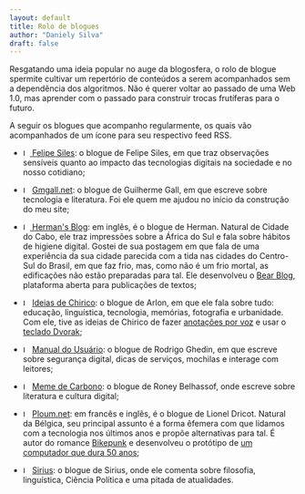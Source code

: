 ```yaml
---
layout: default
title: Rolo de blogues
author: "Daniely Silva"
draft: false
---
```


Resgatando uma ideia popular no auge da blogosfera, o rolo de blogue spermite cultivar um repertório de conteúdos a serem acompanhados sem a dependência dos algoritmos. Não é querer voltar ao passado de uma Web 1.0, mas aprender com o passado para construir trocas frutíferas para o futuro.

A seguir os blogues que acompanho regularmente, os quais vão acompanhados de um ícone para seu respectivo feed RSS.

* <a href="https://blog.ayom.media/felipe-siles/feed/"><img  alt="Logotipo do RSS." src="/img/rss.svg"  height="12"  width="12" style="display: inline"> </a>[Felipe Siles](https://blog.ayom.media/felipe-siles/): o blogue de Felipe Siles, em que traz observações sensíveis quanto ao impacto das tecnologias digitais na sociedade e no nosso cotidiano;

* <a href="https://www.gmgall.net/blog/index.xml"><img alt="Logotipo do RSS." src="/img/rss.svg" height="12"  width="12" style="display: inline"></a> [Gmgall.net](http://gmgall.net/): o blogue de Guilherme Gall, em que escreve sobre tecnologia e literatura. Foi ele quem me ajudou no início da construção do meu site;

* <a href="https://herman.bearblog.dev/feed/"><img alt="Logotipo do RSS." src="/img/rss.svg" height="12"  width="12" style="display: inline"> [Herman's Blog](https://herman.bearblog.dev): em inglês, é o blogue de Herman. Natural de Cidade do Cabo, ele traz impressões sobre a África do Sul e fala sobre hábitos de higiene digital. Gostei de sua postagem em que fala de uma experiência da sua cidade parecida com a tida nas cidades do Centro-Sul do Brasil, em que faz frio, mas, como não é um frio mortal, as edificações não estão preparadas para tal. Ele desenvolveu o [Bear Blog](https://bearblog.dev/), plataforma aberta para publicações de textos;

* <a href="http://blog.ayom.media/ideiasdechirico/feed"><img alt="Logotipo do RSS." src="/img/rss.svg" height="12"  width="12" style="display: inline"></a> [Ideias de Chirico](http://blog.ayom.media/ideiasdechirico): o blogue de Arlon, em que ele fala sobre tudo: educação, linguística, tecnologia, memórias, fotografia e urbanidade. Com ele, tive as ideias de Chirico de fazer [anotações por voz](https://blog.ayom.media/ideiasdechirico/escrever-nao-e-so-digitar) e usar o [teclado Dvorak](https://blog.ayom.media/ideiasdechirico/como-e-porque-passei-a-escrever-com-teclado-dvorak);

* <a href="https://www.manualdousuario.net/feed/"><img alt="Logotipo do RSS." src="/img/rss.svg" height="12"  width="12" style="display: inline"></a> [Manual do Usuário](https://www.manualdousuario.net/): o blogue de Rodrigo Ghedin, em que escreve sobre segurança digital, dicas de serviços, mochilas e interage com leitores;
  
* <a href="https://www.memedecarbono.com.br/feed/"><img alt="Logotipo do RSS." src="/img/rss.svg" height="12"  width="12" style="display: inline"></a> [Meme de Carbono](https://www.memedecarbono.com.br): o blogue de Roney Belhassof, onde escreve sobre literatura e cultura digital;
  
* <a href="https://ploum.net/feed"><img alt="Logotipo do RSS." src="/img/rss.svg" height="12"  width="12" style="display: inline"></a> [Ploum.net](https://ploum.net/): em francês e inglês, é o blogue de Lionel Dricot. Natural da Bélgica, seu principal assunto é a forma êfemera com que lidamos com a tecnologia nos últimos anos e propõe alternativas para tal. É autor do romance [Bikepunk](https://bikepunk.fr/) e desenvolveu o protótipo de [um computador que dura 50 anos](https://ploum.net/the-computer-built-to-last-50-years/index.html);

* <a href="https://infosec.press/sirius/feed/"><img alt="Logotipo do RSS." src="/img/rss.svg" height="12"  width="12" style="display: inline"></a> [Sirius](https://infosec.press/sirius): o blogue de Sirius, onde ele comenta sobre filosofia, linguística, Ciência Política e uma pitada de atualidades.


<div hidden>

<h3> Rolo de podcasts </h3>

Comecei a escutar podcasts na década passada, pelo SoundCloud e ainda no computador. Anos foram passando e muitos prometiam o famigerado "ano do podcast*, o que realmente acabou acontecendo quando o Spotify se apropriou do formato, inclusive contratando podcasts exclusivos para a sua plataforma. Se um programa é exclusivo do serviço de streaming de cor verde, eu simplesmente não o escuto mais. Sou até assinante do serviço, mas prefiro acompanhar os programas por um agregador; antes era o Google Podcasts e, após sua extinção, hoje uso o AntennaPod, uma opção FOSS.

Há não muito fiz uma limpeza, ao perceber que acompanhava mais programas que o meu tempo permitia. Quando chega ao ponto de escutarmos um conteúdo acelerado, é melhor não consumi-lo e selecionar melhor. A gente vive um bombardeio de informação, portanto, tem horas que é melhor deixar passar.

* [Babel](https://apoia.se/babelpodcast): o programa escolhe uma língua e fala sobre sua história, características linguísticas e dá voz a falantes nativos, finalizando com uma música na língua. O intervalo entre episódios anda bem longo, mas não deixo de seguir para quando aparece, eventualmente. É um assunto muito trabalhoso, o qual envolve pesquisa e contatos. 

* [O Assunto](https://g1.globo.com/podcast/o-assunto/): podcast do G1, do grupo Globo, é o meu programa para aprofundar sobre atualidades e temas quentes. Comecei a escutá-lo quando era regido por Renata Lo Prete e hoje é apresentado por Natuza Nery. Escolhi-o como substituto do *Café da Manhã*, da Folha de S. Paulo, quando este passou a ser exclusivo do principal serviço de *streaming* de áudio.

* [E eu com isso?](https://www.institutobrasilisrael.org/e-eu-com-isso/): o podcast do Instituto Brasil-Israel. Fala sobre cultura judaica no Brasil e no mundo.

* [Tecnocast](https://tecnoblog.net/tecnocast/): podcast de tecnologia do Tecnoblog.

</div>
